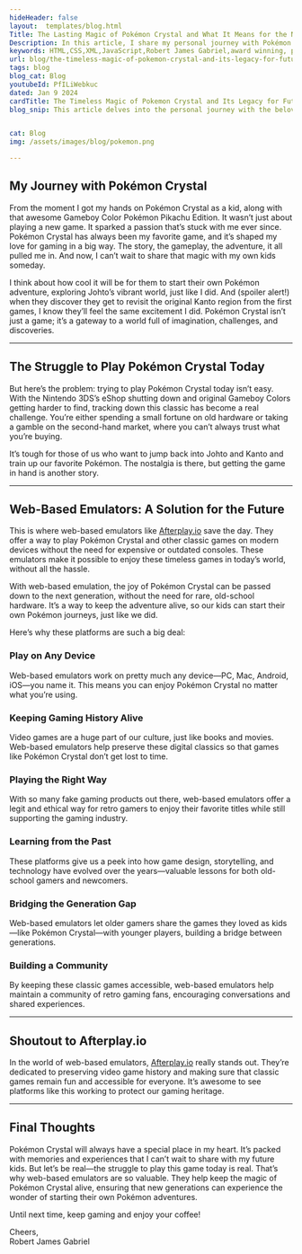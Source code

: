 ```yaml
---
hideHeader: false
layout:  templates/blog.html
Title: The Lasting Magic of Pokémon Crystal and What It Means for the Next Generation
Description: In this article, I share my personal journey with Pokémon Crystal, the challenges of playing it today, and how web-based emulators are keeping this classic alive for the next generation. We’ll explore everything from playing on modern devices to preserving gaming culture, ethical ways to enjoy retro games, and how Pokémon Crystal continues to connect gamers of all ages.
keywords: HTML,CSS,XML,JavaScript,Robert James Gabriel,award winning, php , experienced,Galen, angular, HTML, HTML5, JavaScript, Node, PHP and SQL developer,golang,web design
url: blog/the-timeless-magic-of-pokemon-crystal-and-its-legacy-for-future-generations/
tags: blog
blog_cat: Blog
youtubeId: PfILiWebkuc
dated: Jan 9 2024
cardTitle: The Timeless Magic of Pokemon Crystal and Its Legacy for Future Generations
blog_snip: This article delves into the personal journey with the beloved game, the challenges of accessing it in the modern era, and the role of web-based emulators in preserving this classic for new generations. Discover insights on device compatibility, cultural preservation, ethical gaming, and connecting generations through the magic of Pokémon Crystal.


cat: Blog
img: /assets/images/blog/pokemon.png

---
```



## My Journey with Pokémon Crystal

From the moment I got my hands on Pokémon Crystal as a kid, along with that awesome Gameboy Color Pokémon Pikachu Edition. It wasn’t just about playing a new game. It sparked a passion that’s stuck with me ever since. Pokémon Crystal has always been my favorite game, and it’s shaped my love for gaming in a big way. The story, the gameplay, the adventure, it all pulled me in. And now, I can’t wait to share that magic with my own kids someday.

I think about how cool it will be for them to start their own Pokémon adventure, exploring Johto’s vibrant world, just like I did. And (spoiler alert!) when they discover they get to revisit the original Kanto region from the first games, I know they’ll feel the same excitement I did. Pokémon Crystal isn’t just a game; it’s a gateway to a world full of imagination, challenges, and discoveries.

---

## The Struggle to Play Pokémon Crystal Today

But here’s the problem: trying to play Pokémon Crystal today isn’t easy. With the Nintendo 3DS’s eShop shutting down and original Gameboy Colors getting harder to find, tracking down this classic has become a real challenge. You’re either spending a small fortune on old hardware or taking a gamble on the second-hand market, where you can’t always trust what you’re buying.

It’s tough for those of us who want to jump back into Johto and Kanto and train up our favorite Pokémon. The nostalgia is there, but getting the game in hand is another story.

---

## Web-Based Emulators: A Solution for the Future

This is where web-based emulators like [Afterplay.io](https://www.afterplay.io) save the day. They offer a way to play Pokémon Crystal and other classic games on modern devices without the need for expensive or outdated consoles. These emulators make it possible to enjoy these timeless games in today’s world, without all the hassle.

With web-based emulation, the joy of Pokémon Crystal can be passed down to the next generation, without the need for rare, old-school hardware. It’s a way to keep the adventure alive, so our kids can start their own Pokémon journeys, just like we did.

Here’s why these platforms are such a big deal:

### Play on Any Device

Web-based emulators work on pretty much any device—PC, Mac, Android, iOS—you name it. This means you can enjoy Pokémon Crystal no matter what you’re using.

### Keeping Gaming History Alive

Video games are a huge part of our culture, just like books and movies. Web-based emulators help preserve these digital classics so that games like Pokémon Crystal don’t get lost to time.

### Playing the Right Way

With so many fake gaming products out there, web-based emulators offer a legit and ethical way for retro gamers to enjoy their favorite titles while still supporting the gaming industry.

### Learning from the Past

These platforms give us a peek into how game design, storytelling, and technology have evolved over the years—valuable lessons for both old-school gamers and newcomers.

### Bridging the Generation Gap

Web-based emulators let older gamers share the games they loved as kids—like Pokémon Crystal—with younger players, building a bridge between generations.

### Building a Community

By keeping these classic games accessible, web-based emulators help maintain a community of retro gaming fans, encouraging conversations and shared experiences.

---

## Shoutout to Afterplay.io

In the world of web-based emulators, [Afterplay.io](https://www.afterplay.io) really stands out. They’re dedicated to preserving video game history and making sure that classic games remain fun and accessible for everyone. It’s awesome to see platforms like this working to protect our gaming heritage.

---

## Final Thoughts

Pokémon Crystal will always have a special place in my heart. It’s packed with memories and experiences that I can’t wait to share with my future kids. But let’s be real—the struggle to play this game today is real. That’s why web-based emulators are so valuable. They help keep the magic of Pokémon Crystal alive, ensuring that new generations can experience the wonder of starting their own Pokémon adventures.

Until next time, keep gaming and enjoy your coffee!

Cheers,  
Robert James Gabriel

